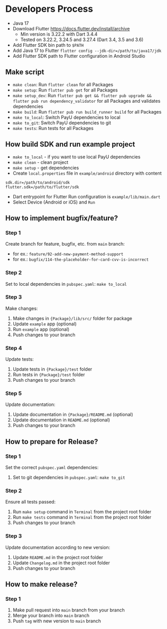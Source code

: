 # Developers Process
- Java 17
- Download Flutter https://docs.flutter.dev/install/archive 
  - Min version is 3.22.2 with Dart 3.4.4
  - Tested on 3.22.2, 3.24.5 and 3.27.4 (Dart 3.4, 3.5 and 3.6)
- Add Flutter SDK bin path to `$PATH`
- Add Java 17 to Flutter `flutter config --jdk-dir=/path/to/java17/jdk`
- Add Flutter SDK path to Flutter configuration in Android Studio

## Make script
- `make clean`: Run `flutter clean` for all Packages
- `make setup`: Run `flutter pub get` for all Packages
- `make setup_dev`: Run `flutter pub get && flutter pub upgrade && flutter pub run dependency_validator` for all Packages and validates dependencies
- `make build`: Run `flutter pub run build_runner build` for all Packages
- `make to_local`: Switch PayU dependencies to local
- `make to_git`: Switch PayU dependencies to git
- `make tests`: Run tests for all Packages

## How build SDK and run example project
- `make to_local` - if you want to use local PayU dependencies
- `make clean` - clean project
- `make setup` - get dependencies
- Create `local.properties` file in `example/android` directory with content
```properties
sdk.dir=/path/to/android/sdk
flutter.sdk=/path/to/flutter/sdk
```
- Dart entrypoint for Flutter Run configuration is `example/lib/main.dart`
- Select Device (Android or iOS) and `Run`

## How to implement bugfix/feature?

### Step 1

Create branch for feature, bugfix, etc. from `main` branch:

* for ex.: `feature/92-add-new-payment-method-support`
* for ex.: `bugfix/114-the-placeholder-for-card-cvv-is-incorrect`

### Step 2

Set to local dependencies in `pubspec.yaml`: `make to_local`

### Step 3

Make changes:

1. Make changes in `{Package}/lib/src/` folder for package
2. Update `example` app (optional)
3. Run `example` app (optional)
4. Push changes to your branch

### Step 4

Update tests:

1. Update tests in `{Package}/test` folder
2. Run tests in `{Package}/test` folder
3. Push changes to your branch

### Step 5

Update documentation:

1. Update documentation in `{Package}/README.md` (optional)
2. Update documentation in `README.md` (optional)
3. Push changes to your branch

## How to prepare for Release?

### Step 1

Set the correct `pubspec.yaml` dependencies:

1. Set to git dependencies in `pubspec.yaml`: `make to_git`


### Step 2

Ensure all tests passed:

1. Run `make setup` command in `Terminal` from the project root folder
2. Run `make tests` command in `Terminal` from the project root folder
3. Push changes to your branch

### Step 3

Update documentation according to new version:

1. Update `README.md` in the project root folder
2. Update `Changelog.md` in the project root folder
3. Push changes to your branch

## How to make release?

### Step 1

1. Make pull request into `main` branch from your branch
2. Merge your branch into `main` branch
3. Push `tag` with new version to `main` branch
